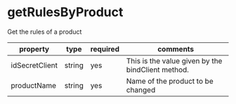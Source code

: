 getRulesByProduct
===============================
Get the  rules of a product

property  | type | required | comments
----------|------|----------|---------
idSecretClient|string|yes|This is the value given by the bindClient method.
productName|string|yes| Name of the product to be changed
